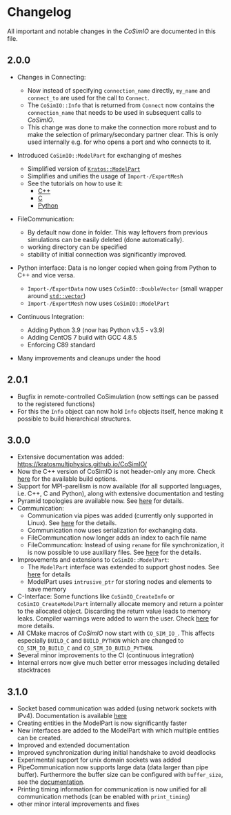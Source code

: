 # Changelog

All important and notable changes in the _CoSimIO_ are documented in this file.

## 2.0.0
- Changes in Connecting:
    - Now instead of specifying `connection_name` directly, `my_name` and `connect_to` are used for the call to `Connect`.
    - The `CoSimIO::Info` that is returned from `Connect` now contains the `connection_name` that needs to be used in subsequent calls to _CoSimIO_.
    - This change was done to make the connection more robust and to make the selection of primary/secondary partner clear. This is only used internally e.g. for who opens a port and who connects to it.
- Introduced `CoSimIO::ModelPart` for exchanging of meshes
    - Simplified version of [`Kratos::ModelPart`](https://github.com/KratosMultiphysics/Kratos/blob/master/kratos/includes/model_part.h)
    - Simplifies and unifies the usage of `Import-/ExportMesh`
    - See the tutorials on how to use it:
        - [C++](https://kratosmultiphysics.github.io/CoSimIO/model_part/model_part_cpp.html)
        - [C](https://kratosmultiphysics.github.io/CoSimIO/model_part/model_part_c.html)
        - [Python](https://kratosmultiphysics.github.io/CoSimIO/model_part/model_part_python.html)
- FileCommunication:
    - By default now done in folder. This way leftovers from previous simulations can be easily deleted (done automatically).
    - working directory can be specified
    - stability of initial connection was significantly improved.
- Python interface: Data is no longer copied when going from Python to C++ and vice versa.
    - `Import-/ExportData` now uses `CoSimIO::DoubleVector` (small wrapper around [`std::vector`](https://en.cppreference.com/w/cpp/container/vector))
    - `Import-/ExportMesh` now uses `CoSimIO::ModelPart`
- Continuous Integration:
    - Adding Python 3.9 (now has Python v3.5 - v3.9)
    - Adding CentOS 7 build with GCC 4.8.5
    - Enforcing C89 standard

- Many improvements and cleanups under the hood

## 2.0.1
- Bugfix in remote-controlled CoSimulation (now settings can be passed to the registered functions)
- For this the `Info` object can now hold `Info` objects itself, hence making it possible to build hierarchical structures.

## 3.0.0
- Extensive documentation was added: https://kratosmultiphysics.github.io/CoSimIO/
- Now the C++ version of CoSimIO is not header-only any more. Check [here](https://kratosmultiphysics.github.io/CoSimIO/build_options.html) for the available build options.
- Support for MPI-parellism is now available (for all supported languages, i.e. C++, C and Python), along with extensive documentation and testing
- Pyramid topologies are available now. See [here](https://github.com/KratosMultiphysics/CoSimIO/pull/271) for details.
- Communication:
    - Communication via pipes was added (currently only supported in Linux). See [here](https://kratosmultiphysics.github.io/CoSimIO/communication.html#pipe-based-communication) for the details.
    - Communication now uses serialization for exchanging data.
    - FileCommuncation now longer adds an index to each file name
    - FileCommuncation: Instead of using `rename` for file synchronization, it is now possible to use auxiliary files. See [here](https://github.com/KratosMultiphysics/CoSimIO/pull/254) for the details.
- Improvements and extensions to `CoSimIO::ModelPart`:
    - The `ModelPart` interface was extended to support ghost nodes. See [here](https://kratosmultiphysics.github.io/CoSimIO/model_part/model_part_cpp.html#interface-for-distributed-modelparts-mpi) for details
    - ModelPart uses `intrusive_ptr` for storing nodes and elements to save memory
- C-Interface: Some functions like `CoSimIO_CreateInfo` or `CoSimIO_CreateModelPart` internally allocate memory and return a pointer to the allocated object. Discarding the return value leads to memory leaks. Compiler warnings were added to warn the user. Check [here](https://github.com/KratosMultiphysics/CoSimIO/pull/181) for more details.
- All CMake macros of _CoSimIO_ now start with `CO_SIM_IO_`. This affects especially `BUILD_C` and `BUILD_PYTHON` which are changed to `CO_SIM_IO_BUILD_C` and `CO_SIM_IO_BUILD_PYTHON`.
- Several minor improvements to the CI (continuous integration)
- Internal errors now give much better error messages including detailed stacktraces

## 3.1.0
- Socket based communication was added (using network sockets with IPv4). Documentation is available [here](https://kratosmultiphysics.github.io/CoSimIO/communication.html#socket-based-communication)
- Creating entities in the ModelPart is now significantly faster
- New interfaces are added to the ModelPart with which multiple entities can be created.
- Improved and extended documentation
- Improved synchronization during initial handshake to avoid deadlocks
- Experimental support for unix domain sockets was added
- PipeCommunication now supports large data (data larger than pipe buffer). Furthermore the buffer size can be configured with `buffer_size`, see the [documentation](https://kratosmultiphysics.github.io/CoSimIO/communication.html#pipe-based-communication).
- Printing timing information for communication is now unified for all communication methods (can be enabled with `print_timing`)
- other minor interal improvements and fixes
